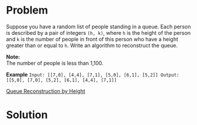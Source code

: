 
# Problem

Suppose you have a random list of people standing in a queue. Each person is
described by a pair of integers `(h, k)`, where `h` is the height of the
person and `k` is the number of people in front of this person who have a
height greater than or equal to `h`. Write an algorithm to reconstruct the
queue.

**Note:**  
The number of people is less than 1,100.

**Example**
    ```
    Input:
    [[7,0], [4,4], [7,1], [5,0], [6,1], [5,2]]
    Output:
    [[5,0], [7,0], [5,2], [6,1], [4,4], [7,1]]
    ```



[Queue Reconstruction by Height](https://leetcode.com/problems/queue-reconstruction-by-height)

# Solution



